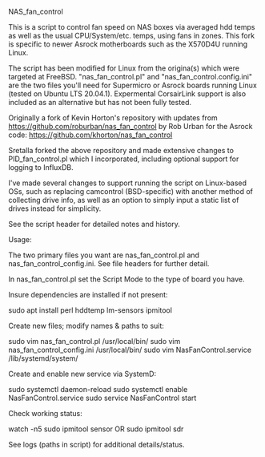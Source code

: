 NAS_fan_control

This is a script to control fan speed on NAS boxes via averaged hdd temps as well as the usual CPU/System/etc. temps, using fans in zones. This fork is specific to newer Asrock motherboards such as the X570D4U running Linux. 

The script has been modified for Linux from the origina(s) which were targeted at FreeBSD. "nas_fan_control.pl" and "nas_fan_control.config.ini" are the two files you'll need for Supermicro or Asrock boards running Linux (tested on Ubuntu LTS 20.04.1). Expermental CorsairLink support is also included as an alternative but has not been fully tested. 

Originally a fork of Kevin Horton's repository with updates from https://github.com/roburban/nas_fan_control by Rob Urban for the Asrock code: https://github.com/khorton/nas_fan_control

Sretalla forked the above repository and made extensive changes to PID_fan_control.pl which I incorporated, including optional support for logging to InfluxDB.

I've made several changes to support running the script on Linux-based OSs, such as replacing camcontrol (BSD-specific) with another method of collecting drive info, as well as an option to simply input a static list of drives instead for simplicity. 

See the script header for detailed notes and history.

Usage:

The two primary files you want are nas_fan_control.pl and nas_fan_control_config.ini. See file headers for further detail.

In nas_fan_control.pl set the Script Mode to the type of board you have. 

Insure dependencies are installed if not present:

sudo apt install perl hddtemp lm-sensors ipmitool

Create new files; modify names & paths to suit:

sudo vim nas_fan_control.pl /usr/local/bin/
sudo vim nas_fan_control_config.ini /usr/local/bin/
sudo vim NasFanControl.service /lib/systemd/system/

Create and enable new service via SystemD:

sudo systemctl daemon-reload
sudo systemctl enable NasFanControl.service
sudo service NasFanControl start

Check working status:

watch -n5 sudo ipmitool sensor OR sudo ipmitool sdr

See logs (paths in script) for additional details/status. 
